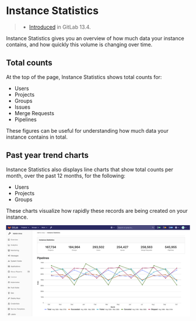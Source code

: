 # Instance Statistics

> - [Introduced](https://gitlab.com/gitlab-org/gitlab/-/issues/235754) in GitLab 13.4.

Instance Statistics gives you an overview of how much data your instance contains, and how quickly this volume is changing over time.

## Total counts

At the top of the page, Instance Statistics shows total counts for:

- Users
- Projects
- Groups
- Issues
- Merge Requests
- Pipelines

These figures can be useful for understanding how much data your instance contains in total.

## Past year trend charts

Instance Statistics also displays line charts that show total counts per month, over the past 12 months, for the following:

- Users
- Projects
- Groups

These charts visualize how rapidly these records are being created on your instance.

![Instance Activity Pipelines chart](img/instance_activity_pipelines_chart_v13_6.png)
